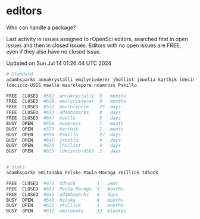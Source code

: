 # editors

Who can handle a package?

Last activity in issues assigned to rOpenSci editors, searched first in open
issues and then in closed issues. Editors with no open issues are FREE, even if
they also have no closed issue.


Updated on Sun Jul 14 01:26:44 UTC 2024

```bash
# Standard
adamhsparks annakrystalli emilyriederer jhollist jooolia karthik ldecicco
ldecicco-USGS maelle maurolepore noamross Pakillo

FREE  CLOSED  #502  annakrystalli  5   months
FREE  CLOSED  #619  emilyriederer  4   months
FREE  CLOSED  #572  maurolepore    23  days
FREE  CLOSED  #633  adamhsparks    9   days
FREE  CLOSED  #647  maelle         5   days
BUSY  OPEN    #556  noamross       1   month
BUSY  OPEN    #575  karthik        1   month
BUSY  OPEN    #599  Pakillo        27  days
BUSY  OPEN    #645  jooolia        9   days
BUSY  OPEN    #636  jhollist       4   days
BUSY  OPEN    #625  ldecicco-USGS  2   days


# Stats
adamhsparks emitanaka helske Paula-Moraga rkillick tdhock

FREE  CLOSED  #475  tdhock        1   year
FREE  CLOSED  #603  Paula-Moraga  3   months
FREE  CLOSED  #633  adamhsparks   9   days
BUSY  OPEN    #546  helske        4   months
BUSY  OPEN    #626  rkillick      3   months
BUSY  OPEN    #632  emitanaka     32  minutes
```
